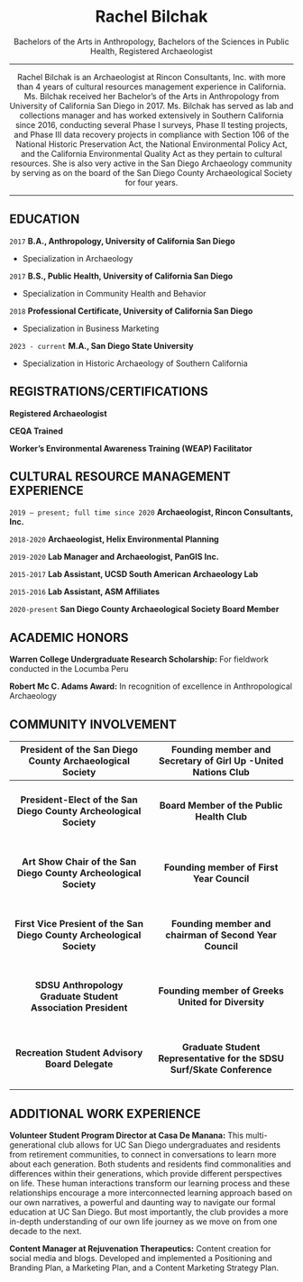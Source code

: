 
<h1 align="center"> Rachel Bilchak</h1>

<p align="center">
Bachelors of the Arts in Anthropology, 
Bachelors of the Sciences in Public Health, 
Registered Archaeologist
  </p>


----
<p align="center">
Rachel Bilchak is an Archaeologist at Rincon Consultants, Inc. with more than 4 years of cultural resources management experience in California. Ms. Bilchak received her Bachelor’s of the Arts in Anthropology from University of California San Diego in 2017. Ms. Bilchak has served as lab and collections manager and has worked extensively in Southern California since 2016, conducting several Phase I surveys, Phase II testing projects, and Phase III data recovery projects in compliance with Section 106 of the National Historic Preservation Act, the National Environmental Policy Act, and the California Environmental Quality Act as they pertain to cultural resources. She is also very active in the San Diego Archaeology community by serving as on the board of the San Diego County Archaeological Society for four years. 
 
-----

## EDUCATION

`2017`
__B.A., Anthropology, University of California San Diego__
- Specialization in Archaeology 

`2017`
__B.S., Public Health, University of California San Diego__
- Specialization in Community Health and Behavior 
  
`2018`
__Professional Certificate, University of California San Diego__
- Specialization in Business Marketing

`2023 - current`
__M.A., San Diego State University__
- Specialization in Historic Archaeology of Southern California 


## REGISTRATIONS/CERTIFICATIONS

__Registered Archaeologist__

__CEQA Trained__ 

__Worker’s Environmental Awareness Training (WEAP) Facilitator__  

## CULTURAL RESOURCE MANAGEMENT EXPERIENCE

`2019 – present; full time since 2020`
__Archaeologist, Rincon Consultants, Inc.__ 

`2018-2020`
__Archaeologist, Helix Environmental Planning__ 

`2019-2020`
__Lab Manager and Archaeologist, PanGIS Inc.__ 

`2015-2017`
__Lab Assistant, UCSD South American Archaeology Lab__

`2015-2016`
__Lab Assistant, ASM Affiliates__

`2020-present`
__San Diego County Archaeological Society Board Member__   

  ## ACADEMIC HONORS
  
__Warren College Undergraduate Research Scholarship:__ 
For fieldwork conducted in the Locumba Peru

__Robert Mc C. Adams Award:__ 
In recognition of excellence in Anthropological Archaeology

## COMMUNITY INVOLVEMENT
  
| President of the San Diego County Archaeological Society  | Founding member and Secretary of Girl Up -United Nations Club |
| ------------- | ------------- |
| <h4 align="center">**President-Elect of the San Diego County Archeological Society**</h4>  | <h4 align="center">**Board Member of the Public Health Club**</h4> |
| <h4 align="center">**Art Show Chair of the San Diego County Archeological Society**</h4>  | <h4 align="center">**Founding member of First Year Council**</h4>  | 
| <h4 align="center">**First Vice Presient of the San Diego County Archeological Society**</h4>   | <h4 align="center">**Founding member and chairman of Second Year Council**</h4>   | 
| <h4 align="center">**SDSU Anthropology Graduate Student Association President**</h4>   | <h4 align="center">**Founding member of Greeks United for Diversity**</h4>  | <h4 align="center">**Camp Kesem Counselor**</h4>   | 
| <h4 align="center">**Recreation Student Advisory Board Delegate**</h4>  | <h4 align="center">**Graduate Student Representative for the SDSU Surf/Skate Conference**</h4>   | 

## ADDITIONAL WORK EXPERIENCE 

__Volunteer Student Program Director at Casa De Manana:__ 
This multi-generational club allows for UC San Diego undergraduates and residents from retirement communities, to connect in conversations to learn more about each generation. Both students and residents find commonalities and differences within their generations, which provide different perspectives on life. These human interactions transform our learning process and these relationships encourage a more interconnected learning approach based on our own narratives, a powerful and daunting way to navigate our formal education at UC San Diego. But most importantly, the club provides a more in-depth understanding of our own life journey as we move on from one decade to the next.

__Content Manager at Rejuvenation Therapeutics:__ 
Content creation for social media and blogs. Developed and implemented a Positioning and Branding Plan, a Marketing Plan, and a Content Marketing Strategy Plan.
